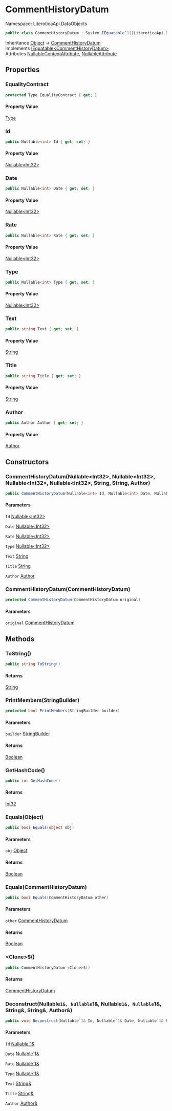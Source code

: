# CommentHistoryDatum

Namespace: LiteroticaApi.DataObjects

```csharp
public class CommentHistoryDatum : System.IEquatable`1[[LiteroticaApi.DataObjects.CommentHistoryDatum, LiteroticaApi, Version=1.0.0.0, Culture=neutral, PublicKeyToken=null]]
```

Inheritance [Object](https://docs.microsoft.com/en-us/dotnet/api/system.object) → [CommentHistoryDatum](./literoticaapi/dataobjects/commenthistorydatum.md)<br>
Implements [IEquatable&lt;CommentHistoryDatum&gt;](https://docs.microsoft.com/en-us/dotnet/api/system.iequatable-1)<br>
Attributes [NullableContextAttribute](./system/runtime/compilerservices/nullablecontextattribute.md), [NullableAttribute](./system/runtime/compilerservices/nullableattribute.md)

## Properties

### **EqualityContract**

```csharp
protected Type EqualityContract { get; }
```

#### Property Value

[Type](https://docs.microsoft.com/en-us/dotnet/api/system.type)<br>

### **Id**

```csharp
public Nullable<int> Id { get; set; }
```

#### Property Value

[Nullable&lt;Int32&gt;](https://docs.microsoft.com/en-us/dotnet/api/system.nullable-1)<br>

### **Date**

```csharp
public Nullable<int> Date { get; set; }
```

#### Property Value

[Nullable&lt;Int32&gt;](https://docs.microsoft.com/en-us/dotnet/api/system.nullable-1)<br>

### **Rate**

```csharp
public Nullable<int> Rate { get; set; }
```

#### Property Value

[Nullable&lt;Int32&gt;](https://docs.microsoft.com/en-us/dotnet/api/system.nullable-1)<br>

### **Type**

```csharp
public Nullable<int> Type { get; set; }
```

#### Property Value

[Nullable&lt;Int32&gt;](https://docs.microsoft.com/en-us/dotnet/api/system.nullable-1)<br>

### **Text**

```csharp
public string Text { get; set; }
```

#### Property Value

[String](https://docs.microsoft.com/en-us/dotnet/api/system.string)<br>

### **Title**

```csharp
public string Title { get; set; }
```

#### Property Value

[String](https://docs.microsoft.com/en-us/dotnet/api/system.string)<br>

### **Author**

```csharp
public Author Author { get; set; }
```

#### Property Value

[Author](./literoticaapi/dataobjects/author.md)<br>

## Constructors

### **CommentHistoryDatum(Nullable&lt;Int32&gt;, Nullable&lt;Int32&gt;, Nullable&lt;Int32&gt;, Nullable&lt;Int32&gt;, String, String, Author)**

```csharp
public CommentHistoryDatum(Nullable<int> Id, Nullable<int> Date, Nullable<int> Rate, Nullable<int> Type, string Text, string Title, Author Author)
```

#### Parameters

`Id` [Nullable&lt;Int32&gt;](https://docs.microsoft.com/en-us/dotnet/api/system.nullable-1)<br>

`Date` [Nullable&lt;Int32&gt;](https://docs.microsoft.com/en-us/dotnet/api/system.nullable-1)<br>

`Rate` [Nullable&lt;Int32&gt;](https://docs.microsoft.com/en-us/dotnet/api/system.nullable-1)<br>

`Type` [Nullable&lt;Int32&gt;](https://docs.microsoft.com/en-us/dotnet/api/system.nullable-1)<br>

`Text` [String](https://docs.microsoft.com/en-us/dotnet/api/system.string)<br>

`Title` [String](https://docs.microsoft.com/en-us/dotnet/api/system.string)<br>

`Author` [Author](./literoticaapi/dataobjects/author.md)<br>

### **CommentHistoryDatum(CommentHistoryDatum)**

```csharp
protected CommentHistoryDatum(CommentHistoryDatum original)
```

#### Parameters

`original` [CommentHistoryDatum](./literoticaapi/dataobjects/commenthistorydatum.md)<br>

## Methods

### **ToString()**

```csharp
public string ToString()
```

#### Returns

[String](https://docs.microsoft.com/en-us/dotnet/api/system.string)<br>

### **PrintMembers(StringBuilder)**

```csharp
protected bool PrintMembers(StringBuilder builder)
```

#### Parameters

`builder` [StringBuilder](https://docs.microsoft.com/en-us/dotnet/api/system.text.stringbuilder)<br>

#### Returns

[Boolean](https://docs.microsoft.com/en-us/dotnet/api/system.boolean)<br>

### **GetHashCode()**

```csharp
public int GetHashCode()
```

#### Returns

[Int32](https://docs.microsoft.com/en-us/dotnet/api/system.int32)<br>

### **Equals(Object)**

```csharp
public bool Equals(object obj)
```

#### Parameters

`obj` [Object](https://docs.microsoft.com/en-us/dotnet/api/system.object)<br>

#### Returns

[Boolean](https://docs.microsoft.com/en-us/dotnet/api/system.boolean)<br>

### **Equals(CommentHistoryDatum)**

```csharp
public bool Equals(CommentHistoryDatum other)
```

#### Parameters

`other` [CommentHistoryDatum](./literoticaapi/dataobjects/commenthistorydatum.md)<br>

#### Returns

[Boolean](https://docs.microsoft.com/en-us/dotnet/api/system.boolean)<br>

### **&lt;Clone&gt;$()**

```csharp
public CommentHistoryDatum <Clone>$()
```

#### Returns

[CommentHistoryDatum](./literoticaapi/dataobjects/commenthistorydatum.md)<br>

### **Deconstruct(Nullable`1&, Nullable`1&, Nullable`1&, Nullable`1&, String&, String&, Author&)**

```csharp
public void Deconstruct(Nullable`1& Id, Nullable`1& Date, Nullable`1& Rate, Nullable`1& Type, String& Text, String& Title, Author& Author)
```

#### Parameters

`Id` [Nullable`1&](https://docs.microsoft.com/en-us/dotnet/api/system.nullable-1&)<br>

`Date` [Nullable`1&](https://docs.microsoft.com/en-us/dotnet/api/system.nullable-1&)<br>

`Rate` [Nullable`1&](https://docs.microsoft.com/en-us/dotnet/api/system.nullable-1&)<br>

`Type` [Nullable`1&](https://docs.microsoft.com/en-us/dotnet/api/system.nullable-1&)<br>

`Text` [String&](https://docs.microsoft.com/en-us/dotnet/api/system.string&)<br>

`Title` [String&](https://docs.microsoft.com/en-us/dotnet/api/system.string&)<br>

`Author` [Author&](./literoticaapi/dataobjects/author&.md)<br>
